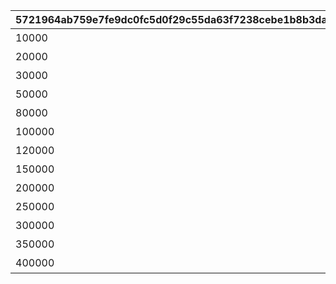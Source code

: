 |5721964ab759e7fe9dc0fc5d0f29c55da63f7238cebe1b8b3da21c8e1a083423|ed2effb4b3e70db46ea1fc8891b13acc237fb0fb9c7ba5b8ab2e4fa488916be9|5b4bb684c707bdd687847d628faefac2d54153c2d25ac8deb807bb87f1a9ffa1|51a83d90d08a7c2a4731428165b2f5a6b3ca79b3489da6dc9bfd5a22dd745ecf|19cb6363a978e36086e2c8531905882d55a7335b4395eb61ee4196a4b754ba0a|ae898526e2c5531ddd1fdd09cc2439f7d1a2a9d0f6ae8a4d9dc241174c6195ce|c773743926d39c4edda3dffa26e31e9dd2bab591aaee4528ad67f6135d24664d|af2c90624b7b0c0c9ba2666ebe5efa53e358351fcf58056c773f57bafd534f5c|9c6f2cf1c7964775f62a1419ccde24d2959536571fa6e836645fe35c060ceae5|f848e2e9d947448cfb029a2e7ed9132e18c9c5ac489e11fbda7c008dc5fb8b79|77fca163ac3adbf76f885b30772935a52b47f8d497019d9de6347cf7c77e95f0|ae08536d769784112317bce38e9d44afe95c6517267acefeecf627f0746a7a6a|6460ecca9b1d73f0ca32f03be1ace06dff5b563f666eee3517aa3fde35256d76|f6136435417e5780e2ce3def917b7e4e2836b26dac1c915a2ec0ffad32d6c8c0|e3aa87a564d6d23b42882675f941dcedecb5605dfeb33372893ed319d7d0e6d8|f737cf936574c3a7c3f2df36b73897c4843457884be5fa5616fb29f10e54bdde|40616c2d4fa40301e309491e919b56a5c3b51143125317a1cad454f097815dd4|f385e7e794f5a7ca7970b52ab55586d8d884cf769b998092e9088fdcd6ed15a6|
| --- | --- | --- | --- | --- | --- | --- | --- | --- | --- | --- | --- | --- | --- | --- | --- | --- | --- |
|10000|1|0|0|12|0|100000|0|0|0|0|0|0|0|0|0|累計スコアを10000pt 獲得しよう|94002|
|20000|2|0|0|8|0|50|0|0|0|0|0|0|0|0|0|累計スコアを20000pt 獲得しよう|91002|
|30000|3|0|0|12|0|100000|0|0|0|0|0|0|0|0|0|累計スコアを30000pt 獲得しよう|94002|
|50000|4|0|0|8|0|50|0|0|0|0|0|0|0|0|0|累計スコアを50000pt 獲得しよう|91002|
|80000|5|0|0|12|0|100000|0|0|0|0|0|0|0|0|0|累計スコアを80000pt 獲得しよう|94002|
|100000|6|0|0|12|0|100000|0|0|0|0|0|0|0|0|0|累計スコアを100000pt 獲得しよう|94002|
|120000|7|0|0|8|0|100|0|0|0|0|0|0|0|0|0|累計スコアを120000pt 獲得しよう|91002|
|150000|8|0|0|12|0|200000|0|0|0|0|0|0|0|0|0|累計スコアを150000pt 獲得しよう|94002|
|200000|9|0|0|12|0|200000|0|0|0|0|0|0|0|0|0|累計スコアを200000pt 獲得しよう|94002|
|250000|10|0|0|8|0|100|0|0|0|0|0|0|0|0|0|累計スコアを250000pt 獲得しよう|91002|
|300000|11|0|0|12|0|200000|0|0|0|0|0|0|0|0|0|累計スコアを300000pt 獲得しよう|94002|
|350000|12|0|0|12|0|200000|0|0|0|0|0|0|0|0|0|累計スコアを350000pt 獲得しよう|94002|
|400000|13|0|0|8|0|100|0|0|0|0|0|0|0|0|0|累計スコアを400000pt 獲得しよう|91002|